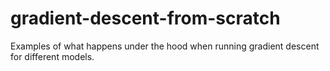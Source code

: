 # gradient-descent-from-scratch
Examples of what happens under the hood when running gradient descent for different models.
